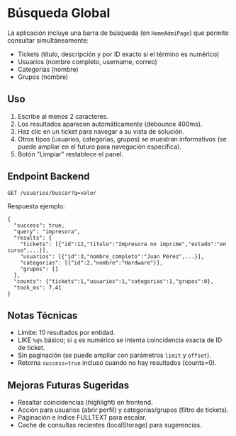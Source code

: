 # Búsqueda Global

La aplicación incluye una barra de búsqueda (en `HomeAdmiPage`) que permite consultar simultáneamente:
- Tickets (título, descripción y por ID exacto si el término es numérico)
- Usuarios (nombre completo, username, correo)
- Categorías (nombre)
- Grupos (nombre)

## Uso
1. Escribe al menos 2 caracteres.
2. Los resultados aparecen automáticamente (debounce 400ms).
3. Haz clic en un ticket para navegar a su vista de solución.
4. Otros tipos (usuarios, categorías, grupos) se muestran informativos (se puede ampliar en el futuro para navegación específica).
5. Botón "Limpiar" restablece el panel.

## Endpoint Backend
`GET /usuarios/buscar?q=valor`

Respuesta ejemplo:
```
{
  "success": true,
  "query": "impresora",
  "results": {
    "tickets": [{"id":12,"titulo":"Impresora no imprime","estado":"en curso",...}],
    "usuarios": [{"id":3,"nombre_completo":"Juan Pérez",...}],
    "categorias": [{"id":2,"nombre":"Hardware"}],
    "grupos": []
  },
  "counts": {"tickets":1,"usuarios":1,"categorias":1,"grupos":0},
  "took_ms": 7.41
}
```

## Notas Técnicas
- Límite: 10 resultados por entidad.
- LIKE `%q%` básico; si `q` es numérico se intenta coincidencia exacta de ID de ticket.
- Sin paginación (se puede ampliar con parámetros `limit` y `offset`).
- Retorna `success=true` incluso cuando no hay resultados (counts=0).

## Mejoras Futuras Sugeridas
- Resaltar coincidencias (highlight) en frontend.
- Acción para usuarios (abrir perfil) y categorías/grupos (filtro de tickets).
- Paginación e índice FULLTEXT para escalar.
- Cache de consultas recientes (localStorage) para sugerencias.
